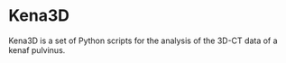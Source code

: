 # Kena3D

Kena3D is a set of Python scripts for the analysis of the 3D-CT data of a kenaf pulvinus.

